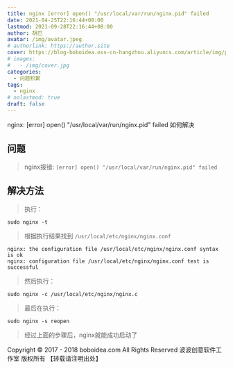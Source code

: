 ```yaml
---
title: nginx [error] open() "/usr/local/var/run/nginx.pid" failed
date: 2021-04-25T22:16:44+08:00
lastmod: 2021-09-28T22:16:44+08:00
author: 胡巴
avatar: /img/avatar.jpeg
# authorlink: https://author.site
cover: https://blog-boboidea.oss-cn-hangzhou.aliyuncs.com/article/img/posts/hzw4.jpeg
# images:
#   - /img/cover.jpg
categories:
  - 问题积累
tags:
  - nginx
# nolastmod: true
draft: false
---
```


nginx: [error] open() "/usr/local/var/run/nginx.pid" failed 如何解决

<!--more-->

## 问题

> nginx报错: `[error] open() "/usr/local/var/run/nginx.pid" failed`

## 解决方法

> 执行：

```
sudo nginx -t
```

> 根据执行结果找到 `/usr/local/etc/nginx/nginx.conf`

```
nginx: the configuration file /usr/local/etc/nginx/nginx.conf syntax is ok
nginx: configuration file /usr/local/etc/nginx/nginx.conf test is successful
```

> 然后执行：

```
sudo nginx -c /usr/local/etc/nginx/nginx.c
```

> 最后在执行：

```
sudo nginx -s reopen
```

> 经过上面的步骤后，nginx就能成功启动了

<!--declare-declare-->

Copyright &copy; 2017 - 2018 boboidea.com All Rights Reserved 波波创意软件工作室 版权所有 【转载请注明出处】
